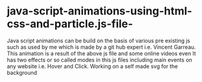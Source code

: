 # java-script-animations-using-html-css-and-particle.js-file-
Java script animations can be build on the basis of various pre existing js such as used by me which is made by a git hub expert i.e. Vincent Garreau. 
This animation is a result of the above js file and some online videos even 
It has two effects or so called modes in this js files including main events on any website i.e. Hover and Click.
Working on a self made svg for the background 
